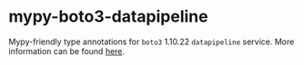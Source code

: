 # mypy-boto3-datapipeline

Mypy-friendly type annotations for `boto3` 1.10.22 `datapipeline` service.
More information can be found [here](https://github.com/vemel/mypy_boto3).
